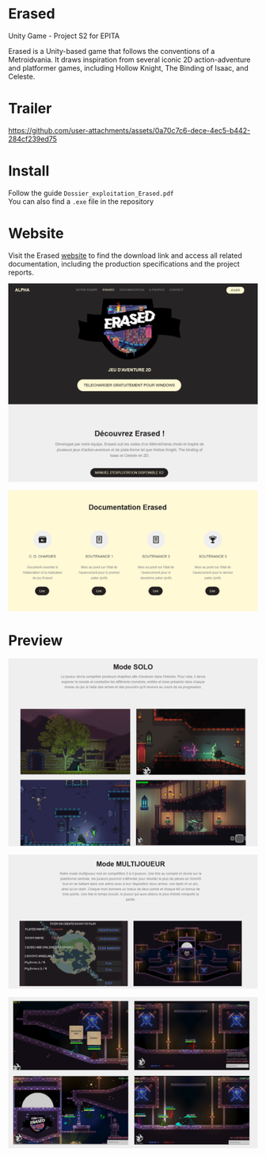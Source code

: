 # Erased
Unity Game - Project S2 for EPITA

Erased is a Unity-based game that follows the conventions of a Metroidvania. It draws inspiration from several iconic 2D action-adventure and platformer games, including Hollow Knight, The Binding of Isaac, and Celeste.

# Trailer

https://github.com/user-attachments/assets/0a70c7c6-dece-4ec5-b442-284cf239ed75

# Install

Follow the guide `Dossier_exploitation_Erased.pdf`\
You can also find a `.exe` file in the repository

# Website

Visit the Erased [website](https://topagrume.github.io/erased/jeu.html) to find the download link and access all related documentation, including the production specifications and the project reports.

![](./assets/website.png)

![](./assets/documentations.png)

# Preview

![](./assets/solo1.png)

![](./assets/multi1.png)

![](./assets/multi2.png)
